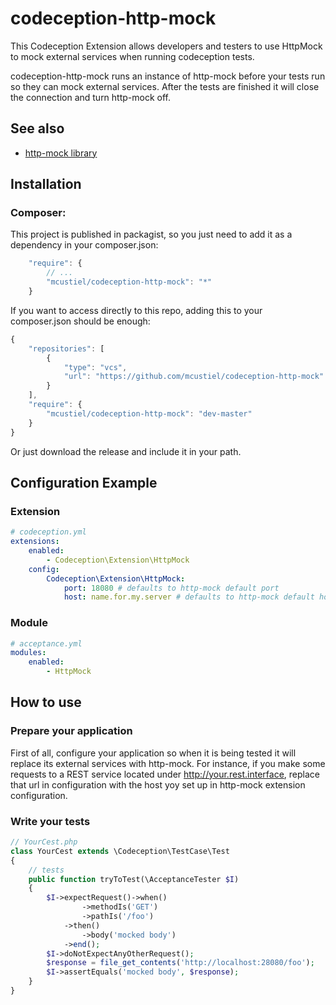 # codeception-http-mock
This Codeception Extension allows developers and testers to use HttpMock to mock external services when running codeception tests.

codeception-http-mock runs an instance of http-mock before your tests run so they can mock external services.
After the tests are finished it will close the connection and turn http-mock off.

## See also

* [http-mock library](https://github.com/InterNations/http-mock)

## Installation

### Composer:

This project is published in packagist, so you just need to add it as a dependency in your composer.json:

```javascript
    "require": {
        // ...
        "mcustiel/codeception-http-mock": "*"
    }
```

If you want to access directly to this repo, adding this to your composer.json should be enough:

```javascript  
{
    "repositories": [
        {
            "type": "vcs",
            "url": "https://github.com/mcustiel/codeception-http-mock"
        }
    ],
    "require": {
        "mcustiel/codeception-http-mock": "dev-master"
    }
}
```

Or just download the release and include it in your path.

## Configuration Example

### Extension

```yaml
# codeception.yml
extensions:
    enabled:
        - Codeception\Extension\HttpMock
    config:
        Codeception\Extension\HttpMock:
            port: 18080 # defaults to http-mock default port
            host: name.for.my.server # defaults to http-mock default host
```

### Module

```yaml
# acceptance.yml
modules:
    enabled:
        - HttpMock
```

## How to use

### Prepare your application

First of all, configure your application so when it is being tested it will replace its external services with http-mock.
For instance, if you make some requests to a REST service located under http://your.rest.interface, replace that url in configuration with the host yoy set up in http-mock extension configuration.

### Write your tests

```php
// YourCest.php
class YourCest extends \Codeception\TestCase\Test
{
    // tests
    public function tryToTest(\AcceptanceTester $I)
    {
        $I->expectRequest()->when()
                ->methodIs('GET')
                ->pathIs('/foo')
            ->then()
                ->body('mocked body')
            ->end();
        $I->doNotExpectAnyOtherRequest();
        $response = file_get_contents('http://localhost:28080/foo');
        $I->assertEquals('mocked body', $response);
    }
}
```

